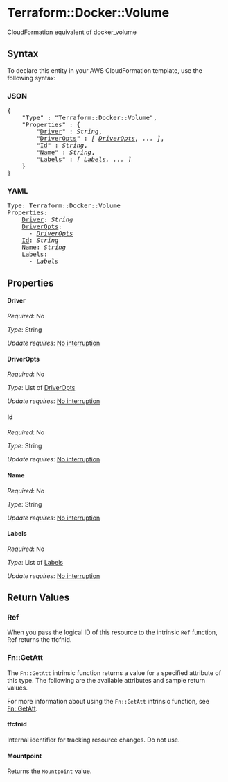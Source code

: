 # Terraform::Docker::Volume

CloudFormation equivalent of docker_volume

## Syntax

To declare this entity in your AWS CloudFormation template, use the following syntax:

### JSON

<pre>
{
    "Type" : "Terraform::Docker::Volume",
    "Properties" : {
        "<a href="#driver" title="Driver">Driver</a>" : <i>String</i>,
        "<a href="#driveropts" title="DriverOpts">DriverOpts</a>" : <i>[ <a href="driveropts.md">DriverOpts</a>, ... ]</i>,
        "<a href="#id" title="Id">Id</a>" : <i>String</i>,
        "<a href="#name" title="Name">Name</a>" : <i>String</i>,
        "<a href="#labels" title="Labels">Labels</a>" : <i>[ <a href="labels.md">Labels</a>, ... ]</i>
    }
}
</pre>

### YAML

<pre>
Type: Terraform::Docker::Volume
Properties:
    <a href="#driver" title="Driver">Driver</a>: <i>String</i>
    <a href="#driveropts" title="DriverOpts">DriverOpts</a>: <i>
      - <a href="driveropts.md">DriverOpts</a></i>
    <a href="#id" title="Id">Id</a>: <i>String</i>
    <a href="#name" title="Name">Name</a>: <i>String</i>
    <a href="#labels" title="Labels">Labels</a>: <i>
      - <a href="labels.md">Labels</a></i>
</pre>

## Properties

#### Driver

_Required_: No

_Type_: String

_Update requires_: [No interruption](https://docs.aws.amazon.com/AWSCloudFormation/latest/UserGuide/using-cfn-updating-stacks-update-behaviors.html#update-no-interrupt)

#### DriverOpts

_Required_: No

_Type_: List of <a href="driveropts.md">DriverOpts</a>

_Update requires_: [No interruption](https://docs.aws.amazon.com/AWSCloudFormation/latest/UserGuide/using-cfn-updating-stacks-update-behaviors.html#update-no-interrupt)

#### Id

_Required_: No

_Type_: String

_Update requires_: [No interruption](https://docs.aws.amazon.com/AWSCloudFormation/latest/UserGuide/using-cfn-updating-stacks-update-behaviors.html#update-no-interrupt)

#### Name

_Required_: No

_Type_: String

_Update requires_: [No interruption](https://docs.aws.amazon.com/AWSCloudFormation/latest/UserGuide/using-cfn-updating-stacks-update-behaviors.html#update-no-interrupt)

#### Labels

_Required_: No

_Type_: List of <a href="labels.md">Labels</a>

_Update requires_: [No interruption](https://docs.aws.amazon.com/AWSCloudFormation/latest/UserGuide/using-cfn-updating-stacks-update-behaviors.html#update-no-interrupt)

## Return Values

### Ref

When you pass the logical ID of this resource to the intrinsic `Ref` function, Ref returns the tfcfnid.

### Fn::GetAtt

The `Fn::GetAtt` intrinsic function returns a value for a specified attribute of this type. The following are the available attributes and sample return values.

For more information about using the `Fn::GetAtt` intrinsic function, see [Fn::GetAtt](https://docs.aws.amazon.com/AWSCloudFormation/latest/UserGuide/intrinsic-function-reference-getatt.html).

#### tfcfnid

Internal identifier for tracking resource changes. Do not use.

#### Mountpoint

Returns the <code>Mountpoint</code> value.


